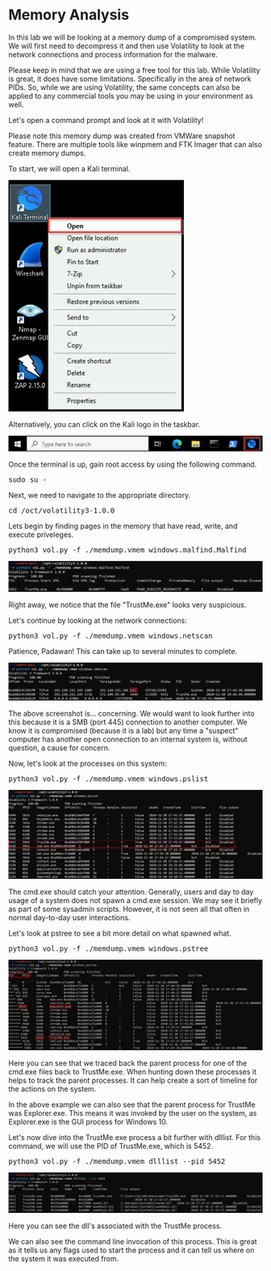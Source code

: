 
# Memory Analysis

In this lab we will be looking at a memory dump of a compromised system.  We will first need to decompress it and then use Volatility to look at the network connections and process information for the malware.

Please keep in mind that we are using a free tool for this lab.  While Volatility is great, it does have some limitations.  Specifically in the area of network PIDs.  So, while we are using Volatility, the same concepts can also be applied to any commercial tools you may be using in your environment as well.

 Let's open a command prompt and look at it with Volatility!

Please note this memory dump was created from VMWare snapshot feature. There are multiple tools like winpmem and FTK Imager that can also create memory dumps.

To start, we will open a Kali terminal. 

![](attachments/OpeningKaliInstance.png)

Alternatively, you can click on the Kali logo in the taskbar.

![](attachments/TaskbarKaliIcon.png)

Once the terminal is up, gain root access by using the following command.

<pre>sudo su - </pre>

Next, we need to navigate to the appropriate directory. 

<pre>cd /oct/volatility3-1.0.0</pre>

Lets begin by finding pages in the memory that have read, write, and execute priveleges.

<pre>python3 vol.py -f ./memdump.vmem windows.malfind.Malfind</pre>

![](attachments/MemAnalysis_Malfind.png)

Right away, we notice that the file "TrustMe.exe" looks very suspicious.

Let's continue by looking at the network connections:

<pre>
python3 vol.py -f ./memdump.vmem windows.netscan
</pre>

Patience, Padawan! This can take up to several minutes to complete.

![](attachments/MemAnalysis_Netscan.png)

The above screenshot is... concerning. We would want to look further into this because it is a SMB (port 445) connection to another computer. We know it is compromised (because it is a lab) but any time a "suspect" computer has another open connection to an internal system is, without question, a cause for concern.

Now, let's look at the processes on this system:

<pre>
python3 vol.py -f ./memdump.vmem windows.pslist
</pre>

![](attachments/MemAnalysis_plist.png)

The cmd.exe should catch your attention. Generally, users and day to day usage of a system does not spawn a cmd.exe session. We may see it briefly as part of some sysadmin scripts. However, it is not seen all that often in normal day-to-day user interactions.

Let's look at pstree to see a bit more detail on what spawned what.

<pre>
python3 vol.py -f ./memdump.vmem windows.pstree
</pre>

![](attachments/MemAnalysis_pstree.png)

Here you can see that we traced back the parent process for one of the cmd.exe files back to TrustMe.exe. When hunting down these processes it helps to track the parent processes. It can help create a sort of timeline for the actions on the system.

In the above example we can also see that the parent process for TrustMe was Explorer.exe. This means it was invoked by the user on the system, as Explorer.exe is the GUI process for Windows 10.

Let's now dive into the TrustMe.exe process a bit further with dlllist. For this command, we will use the PID of TrustMe.exe, which is 5452.

<pre>
python3 vol.py -f ./memdump.vmem dlllist --pid 5452
</pre>

![](attachments/MemAnalysis_dlllist.png)

Here you can see the dll's associated with the TrustMe process.

We can also see the command line invocation of this process. This is great as it tells us any flags used to start the process and it can tell us where on the system it was executed from.


